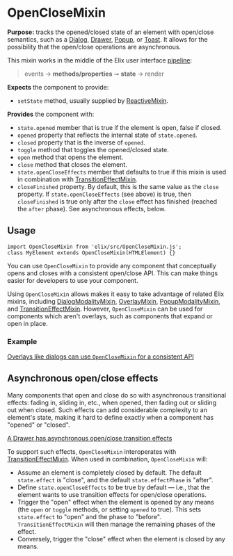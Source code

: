 # OpenCloseMixin

**Purpose:** tracks the opened/closed state of an element with open/close semantics, such as a [Dialog](Dialog), [Drawer](Drawer), [Popup](Popup), or [Toast](Toast). It allows for the possibility that the open/close operations are asynchronous.

This mixin works in the middle of the Elix user interface [pipeline](pipeline):

> events → **methods/properties** ➞ **state** → render

**Expects** the component to provide:
* `setState` method, usually supplied by [ReactiveMixin](ReactiveMixin).

**Provides** the component with:
* `state.opened` member that is true if the element is open, false if closed.
* `opened` property that reflects the internal state of `state.opened`.
* `closed` property that is the inverse of `opened`.
* `toggle` method that toggles the opened/closed state.
* `open` method that opens the element.
* `close` method that closes the element.
* `state.openCloseEffects` member that defaults to true if this mixin is used in combination with [TransitionEffectMixin](TransitionEffectMixin).
* `closeFinished` property. By default, this is the same value as the `close` property. If `state.openCloseEffects` (see above) is true, then `closeFinished` is true only after the `close` effect has finished (reached the `after` phase). See asynchronous effects, below.


## Usage

    import OpenCloseMixin from 'elix/src/OpenCloseMixin.js';
    class MyElement extends OpenCloseMixin(HTMLElement) {}

You can use `OpenCloseMixin` to provide any component that conceptually opens and closes with a consistent open/close API. This can make things easier for developers to use your component.

Using `OpenCloseMixin` allows makes it easy to take advantage of related Elix mixins, including [DialogModalityMixin](DialogModalityMixin), [OverlayMixin](OverlayMixin), [PopupModalityMixin](PopupModalityMixin), and [TransitionEffectMixin](TransitionEffectMixin). However, `OpenCloseMixin` can be used for components which aren't overlays, such as components that expand or open in place.

### Example

[Overlays like dialogs can use `OpenCloseMixin` for a consistent API](/demos/dialog.html)


## Asynchronous open/close effects

Many components that open and close do so with asynchronous transitional effects: fading in, sliding in, etc., when opened, then fading out or sliding out when closed. Such effects can add considerable complexity to an element's state, making it hard to define exactly when a component has "opened" or "closed".

[A Drawer has asynchronous open/close transition effects](/demos/drawer.html)

To support such effects, `OpenCloseMixin` interoperates with [TransitionEffectMixin](TransitionEffectMixin). When used in combination, `OpenCloseMixin` will:

* Assume an element is completely closed by default. The default `state.effect` is "close", and the default `state.effectPhase` is "after".
* Define `state.openCloseEffects` to be true by default — i.e., that the element wants to use transition effects for open/close operations.
* Trigger the "open" effect when the element is opened by any means (the `open` or `toggle` methods, or setting `opened` to true). This sets `state.effect` to "open" and the phase to "before". `TransitionEffectMixin` will then manage the remaining phases of the effect.
* Conversely, trigger the "close" effect when the element is closed by any means.
